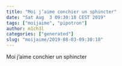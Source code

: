 ```yaml
---
title: "Moi j’aime conchier un sphincter"
date: "Sat Aug  3 09:30:18 CEST 2019"
tags: ["moijaime", "pipotron"]
author: m1ch3l
categories: ["generated"]
slug: "moijaime/2019-08-03-09:30:18"
---
```


Moi j’aime conchier un sphincter
